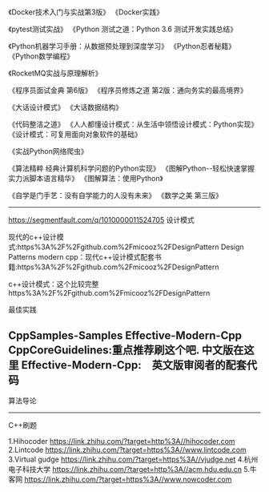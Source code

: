 ##

《Docker技术入门与实战第3版》
《Docker实践》


《pytest测试实战》
《Python 测试之道：Python 3.6 测试开发实践总结》

《Python机器学习手册：从数据预处理到深度学习》
《Python忍者秘籍》
《Python数学编程》

《RocketMQ实战与原理解析》


《程序员面试金典 第6版》
《程序员修炼之道 第2版：通向务实的最高境界》

《大话设计模式》
《大话数据结构》

《代码整洁之道》
《人人都懂设计模式：从生活中领悟设计模式：Python实现》
《设计模式：可复用面向对象软件的基础》

《实战Python网络爬虫》

《算法精粹 经典计算机科学问题的Python实现》
《图解Python--轻松快速掌握实力派脚本语言精华》
《图解算法：使用Python》

《自学是门手艺：没有自学能力的人没有未来》
《数学之美 第三版》


------
https://segmentfault.com/q/1010000011524705
设计模式

现代的c++设计模式:https%3A%2F%2Fgithub.com%2Fmicooz%2FDesignPattern
Design Patterns modern cpp：现代c++设计模式配套书籍:https%3A%2F%2Fgithub.com%2Fmicooz%2FDesignPattern

c++设计模式：这个比较完整 https%3A%2F%2Fgithub.com%2Fmicooz%2FDesignPattern


最佳实践

CppSamples-Samples
Effective-Modern-Cpp
CppCoreGuidelines:重点推荐刷这个吧. 中文版在这里
Effective-Modern-Cpp:　英文版审阅者的配套代码
-------

算法导论

------
C++刷题

1.Hihocoder https://link.zhihu.com/?target=http%3A//hihocoder.com
2.Lintcode https://link.zhihu.com/?target=https%3A//www.lintcode.com
3.Virtual gudge https://link.zhihu.com/?target=https%3A//vjudge.net
4.杭州电子科技大学 https://link.zhihu.com/?target=http%3A//acm.hdu.edu.cn
5.牛客网 https://link.zhihu.com/?target=https%3A//www.nowcoder.com